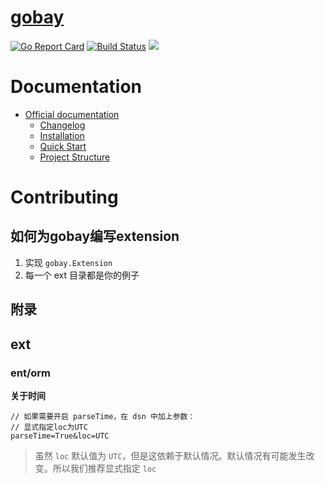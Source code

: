 # [gobay](https://shanbay.github.io/gobay)
[![Go Report Card](https://goreportcard.com/badge/github.com/shanbay/gobay)](https://goreportcard.com/report/github.com/shanbay/gobay)
[![Build Status](https://github.com/shanbay/gobay/workflows/CI/badge.svg)](https://github.com/shanbay/gobay/actions)
[![](https://img.shields.io/:license-mit-blue.svg?style=flat-square)](https://shanbay.mit-license.org)

# Documentation

- [Official documentation](https://shanbay.github.io/gobay)
  - [Changelog](https://shanbay.github.io/gobay/#/CHANGELOG)
  - [Installation](https://shanbay.github.io/gobay/#/installation)
  - [Quick Start](https://shanbay.github.io/gobay/#/quickstart)
  - [Project Structure](https://shanbay.github.io/gobay/#/structure)

# Contributing

## 如何为gobay编写extension

1. 实现 `gobay.Extension`
2. 每一个 ext 目录都是你的例子

## 附录

## ext

### ent/orm

**关于时间**

```
// 如果需要开启 parseTime，在 dsn 中加上参数：
// 显式指定loc为UTC
parseTime=True&loc=UTC
```

> 虽然 `loc` 默认值为 `UTC`，但是这依赖于默认情况。默认情况有可能发生改变。所以我们推荐显式指定 `loc`
